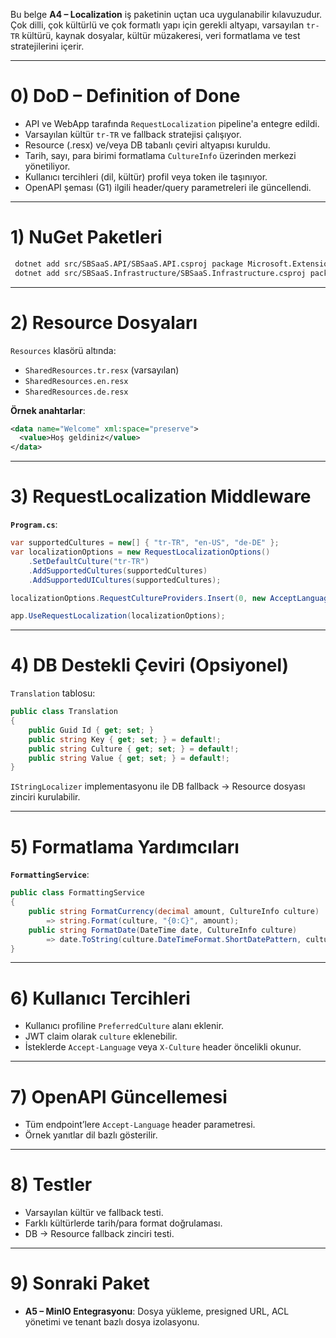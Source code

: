 Bu belge **A4 – Localization** iş paketinin uçtan uca uygulanabilir kılavuzudur. Çok dilli, çok kültürlü ve çok formatlı yapı için gerekli altyapı, varsayılan `tr-TR` kültürü, kaynak dosyalar, kültür müzakeresi, veri formatlama ve test stratejilerini içerir.

---

# 0) DoD – Definition of Done
- API ve WebApp tarafında `RequestLocalization` pipeline'a entegre edildi.
- Varsayılan kültür `tr-TR` ve fallback stratejisi çalışıyor.
- Resource (.resx) ve/veya DB tabanlı çeviri altyapısı kuruldu.
- Tarih, sayı, para birimi formatlama `CultureInfo` üzerinden merkezi yönetiliyor.
- Kullanıcı tercihleri (dil, kültür) profil veya token ile taşınıyor.
- OpenAPI şeması (G1) ilgili header/query parametreleri ile güncellendi.

---

# 1) NuGet Paketleri
```bash
 dotnet add src/SBSaaS.API/SBSaaS.API.csproj package Microsoft.Extensions.Localization
 dotnet add src/SBSaaS.Infrastructure/SBSaaS.Infrastructure.csproj package Microsoft.Extensions.Localization
```

---

# 2) Resource Dosyaları
`Resources` klasörü altında:
- `SharedResources.tr.resx` (varsayılan)
- `SharedResources.en.resx`
- `SharedResources.de.resx`

**Örnek anahtarlar**:
```xml
<data name="Welcome" xml:space="preserve">
  <value>Hoş geldiniz</value>
</data>
```

---

# 3) RequestLocalization Middleware
**`Program.cs`**:
```csharp
var supportedCultures = new[] { "tr-TR", "en-US", "de-DE" };
var localizationOptions = new RequestLocalizationOptions()
    .SetDefaultCulture("tr-TR")
    .AddSupportedCultures(supportedCultures)
    .AddSupportedUICultures(supportedCultures);

localizationOptions.RequestCultureProviders.Insert(0, new AcceptLanguageHeaderRequestCultureProvider());

app.UseRequestLocalization(localizationOptions);
```

---

# 4) DB Destekli Çeviri (Opsiyonel)
`Translation` tablosu:
```csharp
public class Translation
{
    public Guid Id { get; set; }
    public string Key { get; set; } = default!;
    public string Culture { get; set; } = default!;
    public string Value { get; set; } = default!;
}
```

`IStringLocalizer` implementasyonu ile DB fallback → Resource dosyası zinciri kurulabilir.

---

# 5) Formatlama Yardımcıları
**`FormattingService`**:
```csharp
public class FormattingService
{
    public string FormatCurrency(decimal amount, CultureInfo culture)
        => string.Format(culture, "{0:C}", amount);
    public string FormatDate(DateTime date, CultureInfo culture)
        => date.ToString(culture.DateTimeFormat.ShortDatePattern, culture);
}
```

---

# 6) Kullanıcı Tercihleri
- Kullanıcı profiline `PreferredCulture` alanı eklenir.
- JWT claim olarak `culture` eklenebilir.
- İsteklerde `Accept-Language` veya `X-Culture` header öncelikli okunur.

---

# 7) OpenAPI Güncellemesi
- Tüm endpoint’lere `Accept-Language` header parametresi.
- Örnek yanıtlar dil bazlı gösterilir.

---

# 8) Testler
- Varsayılan kültür ve fallback testi.
- Farklı kültürlerde tarih/para format doğrulaması.
- DB → Resource fallback zinciri testi.

---

# 9) Sonraki Paket
- **A5 – MinIO Entegrasyonu**: Dosya yükleme, presigned URL, ACL yönetimi ve tenant bazlı dosya izolasyonu.


